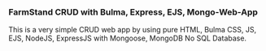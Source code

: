 ### FarmStand CRUD with Bulma, Express, EJS, Mongo-Web-App

This is a very simple CRUD web app by using pure HTML, Bulma CSS, JS, EJS, NodeJS, ExpressJS with Mongoose, MongoDB No SQL Database.
